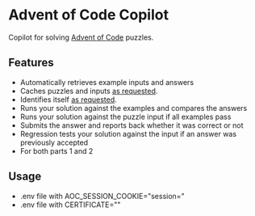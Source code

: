# Advent of Code Copilot

Copilot for solving [Advent of Code](https://adventofcode.com/) puzzles.

## Features

- Automatically retrieves example inputs and answers
- Caches puzzles and inputs [as requested](https://www.reddit.com/r/adventofcode/comments/3v64sb/aoc_is_fragile_please_be_gentle/).
- Identifies itself [as requested](https://www.reddit.com/r/adventofcode/comments/z9dhtd/please_include_your_contact_info_in_the_useragent/).
- Runs your solution against the examples and compares the answers
- Runs your solution against the puzzle input if all examples pass
- Submits the answer and reports back whether it was correct or not
- Regression tests your solution against the input if an answer was previously accepted
- For both parts 1 and 2

## Usage

- .env file with AOC_SESSION_COOKIE="session=<your session ID>"
- .env file with CERTIFICATE="<your certificate chain>"